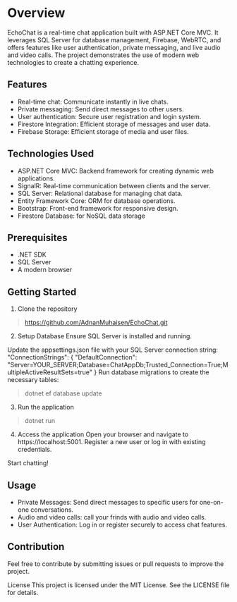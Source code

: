 # Overview
EchoChat is a real-time chat application built with ASP.NET Core MVC. It leverages SQL Server for database management, Firebase, WebRTC, and offers features like user authentication, private messaging, and live audio and video calls. The project demonstrates the use of modern web technologies to create a chatting experience.

## Features
- Real-time chat: Communicate instantly in live chats.
- Private messaging: Send direct messages to other users.
- User authentication: Secure user registration and login system.
- Firestore Integration: Efficient storage of messages and user data.
- Firebase Storage: Efficient storage of media and user files.

## Technologies Used
- ASP.NET Core MVC: Backend framework for creating dynamic web applications.
- SignalR: Real-time communication between clients and the server.
- SQL Server: Relational database for managing chat data.
- Entity Framework Core: ORM for database operations.
- Bootstrap: Front-end framework for responsive design.
- Firestore Database: for NoSQL data storage

## Prerequisites
- .NET SDK
- SQL Server
- A modern browser

## Getting Started
1. Clone the repository
> https://github.com/AdnanMuhaisen/EchoChat.git

2. Setup Database
Ensure SQL Server is installed and running.

Update the appsettings.json file with your SQL Server connection string:
"ConnectionStrings": {
  "DefaultConnection": "Server=YOUR_SERVER;Database=ChatAppDb;Trusted_Connection=True;MultipleActiveResultSets=true"
}
Run database migrations to create the necessary tables:

> dotnet ef database update
3. Run the application
> dotnet run

4. Access the application
Open your browser and navigate to https://localhost:5001.
Register a new user or log in with existing credentials.

Start chatting!

## Usage
- Private Messages: Send direct messages to specific users for one-on-one conversations.
- Audio and video calls: call your frinds with audio and video calls.
- User Authentication: Log in or register securely to access chat features.

## Contribution
Feel free to contribute by submitting issues or pull requests to improve the project.

License
This project is licensed under the MIT License. See the LICENSE file for details.
